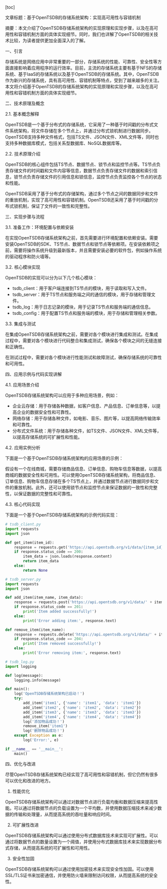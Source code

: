 
[toc]                    
                
                
文章标题：基于OpenTSDB的存储系统架构：实现高可用性与容错机制

摘要：本文介绍了OpenTSDB存储系统架构的实现原理和实现步骤，以及在高可用性和容错机制方面的具体实现细节。同时，我们也详解了OpenTSDB的相关技术比较，为读者提供更加全面深入的了解。

一、引言

存储系统是网络应用中非常重要的一部分，存储系统的性能、可靠性、安全性等方面直接影响着应用程序的运行效率。目前，主流的存储系统主要有基于NFS的存储系统、基于IaaS的存储系统以及基于OpenTSDB的存储系统。其中，OpenTSDB作为新兴的存储系统，具有高可用性、容错机制等特点，受到了越来越多的关注。本文将介绍基于OpenTSDB的存储系统架构的实现原理和实现步骤，以及在高可用性和容错机制方面的具体实现细节。

二、技术原理及概念

2.1. 基本概念解释

OpenTSDB是一个基于分布式的存储系统，它采用了一种基于时间戳的分布式文件系统架构，将文件存储在多个节点上，并通过分布式锁机制进行数据同步。OpenTSDB支持多种文件格式，包括TS文件、JSON文件、XML文件等，同时也支持多种数据库模式，包括关系型数据库、NoSQL数据库等。

2.2. 技术原理介绍

OpenTSDB的核心组件包括TS节点、数据节点、锁节点和监控节点等。TS节点负责存储文件的时间戳和文件内容等信息，数据节点负责存储文件的数据和索引信息，锁节点负责存储文件的引用信息和锁信息，监控节点负责监控各个节点的状态和性能。

OpenTSDB采用了基于分布式的存储架构，通过多个节点之间的数据同步和文件的重放机制，实现了高可用性和容错机制。OpenTSDB还采用了基于时间戳的分布式锁机制，保证了文件的一致性和完整性。

三、实现步骤与流程

3.1. 准备工作：环境配置与依赖安装

在实现OpenTSDB存储系统架构之前，首先需要进行环境配置和依赖安装。需要安装OpenTSDB的SDK、TS节点、数据节点和锁节点等依赖项。在安装依赖项之前，需要将操作系统升级到最新版本，并且需要安装必要的软件包，例如操作系统的驱动程序和防火墙等。

3.2. 核心模块实现

OpenTSDB的实现可以分为以下几个核心模块：

- tsdb_client：用于客户端连接到TS节点的模块，用于读取和写入文件。
- tsdb_server：用于TS节点和服务端之间的通信的模块，用于存储和管理文件。
- tsdb_log：用于日志记录的模块，用于记录TS节点和服务端的通信信息。
- tsdb_config：用于配置TS节点和服务端的模块，用于存储和管理相关参数。

3.3. 集成与测试

在集成OpenTSDB存储系统架构之前，需要对各个模块进行集成和测试。在集成过程中，需要对各个模块进行代码整合和集成测试，确保各个模块之间的无缝连接和正确性。

在测试过程中，需要对各个模块进行性能测试和故障测试，确保存储系统的可靠性和可用性。

四、应用示例与代码实现讲解

4.1. 应用场景介绍

OpenTSDB存储系统架构可以应用于多种应用场景，例如：

- 企业云存储：用于存储各种数据，如客户信息、产品信息、订单信息等，以提高企业的数据安全性和可靠性。
- 网络存储：用于存储各种文件，如电影、音乐、图片等，以提高网络传输效率和可靠性。
- 分布式文件系统：用于存储各种文件，如TS文件、JSON文件、XML文件等，以提高存储系统的可扩展性和性能。

4.2. 应用实例分析

下面是一个基于OpenTSDB存储系统架构的应用场景的示例：

假设有一个在线商城，需要存储商品信息、订单信息、购物车信息等数据，以提高商城的数据安全性和可用性。可以使用OpenTSDB存储系统架构，将商品信息、订单信息、购物车信息存储在多个TS节点上，并通过数据节点进行数据同步和文件的重放机制。此外，还可以使用锁节点和监控节点来保证数据的一致性和完整性，以保证数据的完整性和可靠性。

4.3. 核心代码实现

下面是一个基于OpenTSDB存储系统架构的示例代码实现：

```python
# tsdb_client.py
import requests
import json

def get_item(item_id):
    response = requests.get('https://api.opentsdb.org/v1/data/{item_id}.json')
    if response.status_code == 200:
        item_data = json.loads(response.content)
        return item_data
    else:
        return None

# tsdb_server.py
import requests
import json

def add_item(item_name, item_data):
    response = requests.post('https://api.opentsdb.org/v1/data/' + item_name + '.json', json=item_data)
    if response.status_code == 201:
        print('Item added successfully!')
    else:
        print('Error adding item:', response.text)

def remove_item(item_name):
    response = requests.delete('https://api.opentsdb.org/v1/data/' + item_name + '.json')
    if response.status_code == 204:
        print('Item removed successfully!')
    else:
        print('Error removing item:', response.text)

# tsdb_log.py
import logging

def log(message):
    logging.info(message)

def main():
    log('OpenTSDB存储系统架构已启动！')
    try:
        add_item('item1', {'name': 'item1', 'data': 'item1'})
        add_item('item2', {'name': 'item2', 'data': 'item2'})
        add_item('item3', {'name': 'item3', 'data': 'item3'})
        add_item('item4', {'name': 'item4', 'data': 'item4'})
        log('添加物品成功！')
        remove_item('item1')
        log('删除物品成功！')
    except Exception as e:
        log('Error:', e)

if __name__ == '__main__':
    main()
```

四、优化与改进

尽管OpenTSDB存储系统架构已经实现了高可用性和容错机制，但它仍然有很多可以优化和改进的地方。

1. 性能优化

OpenTSDB存储系统架构可以通过对数据节点进行负载均衡和数据压缩来提高性能。可以通过将数据节点的负载设置为一个平均数，并使用数据压缩技术来减少数据的传输和处理量，从而提高系统的吞吐量和响应时间。

2. 可扩展性改进

OpenTSDB存储系统架构可以通过使用分布式数据库技术来实现可扩展性。可以通过将数据节点的数量设置为一个阈值，并使用分布式数据库技术来实现数据分布式存储，从而提高系统的可扩展性和可用性。

3. 安全性加固

OpenTSDB存储系统架构可以通过使用加密技术来实现安全性加固。可以使用SSL/TLS证书来加密通信，并使用防火墙来限制访问权限，从而提高系统的安全性。

